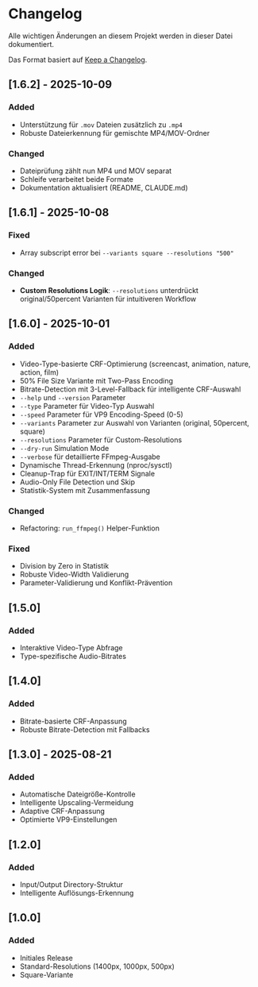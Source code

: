# Changelog

Alle wichtigen Änderungen an diesem Projekt werden in dieser Datei dokumentiert.

Das Format basiert auf [Keep a Changelog](https://keepachangelog.com/de/1.0.0/).

## [1.6.2] - 2025-10-09

### Added
- Unterstützung für `.mov` Dateien zusätzlich zu `.mp4`
- Robuste Dateierkennung für gemischte MP4/MOV-Ordner

### Changed
- Dateiprüfung zählt nun MP4 und MOV separat
- Schleife verarbeitet beide Formate
- Dokumentation aktualisiert (README, CLAUDE.md)

## [1.6.1] - 2025-10-08

### Fixed
- Array subscript error bei `--variants square --resolutions "500"`

### Changed
- **Custom Resolutions Logik**: `--resolutions` unterdrückt original/50percent Varianten für intuitiveren Workflow

## [1.6.0] - 2025-10-01

### Added
- Video-Type-basierte CRF-Optimierung (screencast, animation, nature, action, film)
- 50% File Size Variante mit Two-Pass Encoding
- Bitrate-Detection mit 3-Level-Fallback für intelligente CRF-Auswahl
- `--help` und `--version` Parameter
- `--type` Parameter für Video-Typ Auswahl
- `--speed` Parameter für VP9 Encoding-Speed (0-5)
- `--variants` Parameter zur Auswahl von Varianten (original, 50percent, square)
- `--resolutions` Parameter für Custom-Resolutions
- `--dry-run` Simulation Mode
- `--verbose` für detaillierte FFmpeg-Ausgabe
- Dynamische Thread-Erkennung (nproc/sysctl)
- Cleanup-Trap für EXIT/INT/TERM Signale
- Audio-Only File Detection und Skip
- Statistik-System mit Zusammenfassung

### Changed
- Refactoring: `run_ffmpeg()` Helper-Funktion

### Fixed
- Division by Zero in Statistik
- Robuste Video-Width Validierung
- Parameter-Validierung und Konflikt-Prävention

## [1.5.0]

### Added
- Interaktive Video-Type Abfrage
- Type-spezifische Audio-Bitrates

## [1.4.0]

### Added
- Bitrate-basierte CRF-Anpassung
- Robuste Bitrate-Detection mit Fallbacks

## [1.3.0] - 2025-08-21

### Added
- Automatische Dateigröße-Kontrolle
- Intelligente Upscaling-Vermeidung
- Adaptive CRF-Anpassung
- Optimierte VP9-Einstellungen

## [1.2.0]

### Added
- Input/Output Directory-Struktur
- Intelligente Auflösungs-Erkennung

## [1.0.0]

### Added
- Initiales Release
- Standard-Resolutions (1400px, 1000px, 500px)
- Square-Variante

